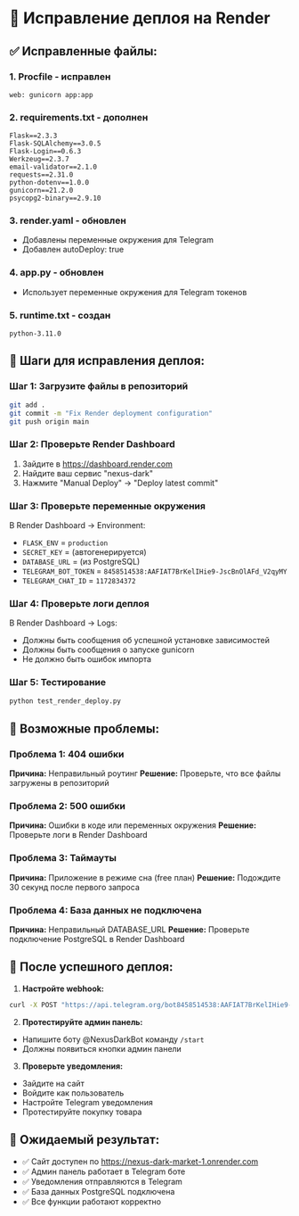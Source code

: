 # 🚀 Исправление деплоя на Render

## ✅ Исправленные файлы:

### 1. **Procfile** - исправлен
```
web: gunicorn app:app
```

### 2. **requirements.txt** - дополнен
```
Flask==2.3.3
Flask-SQLAlchemy==3.0.5
Flask-Login==0.6.3
Werkzeug==2.3.7
email-validator==2.1.0
requests==2.31.0
python-dotenv==1.0.0
gunicorn==21.2.0
psycopg2-binary==2.9.10
```

### 3. **render.yaml** - обновлен
- Добавлены переменные окружения для Telegram
- Добавлен autoDeploy: true

### 4. **app.py** - обновлен
- Использует переменные окружения для Telegram токенов

### 5. **runtime.txt** - создан
```
python-3.11.0
```

## 🔧 Шаги для исправления деплоя:

### Шаг 1: Загрузите файлы в репозиторий
```bash
git add .
git commit -m "Fix Render deployment configuration"
git push origin main
```

### Шаг 2: Проверьте Render Dashboard
1. Зайдите в https://dashboard.render.com
2. Найдите ваш сервис "nexus-dark"
3. Нажмите "Manual Deploy" → "Deploy latest commit"

### Шаг 3: Проверьте переменные окружения
В Render Dashboard → Environment:
- `FLASK_ENV` = `production`
- `SECRET_KEY` = (автогенерируется)
- `DATABASE_URL` = (из PostgreSQL)
- `TELEGRAM_BOT_TOKEN` = `8458514538:AAFIAT7BrKelIHie9-JscBnOlAFd_V2qyMY`
- `TELEGRAM_CHAT_ID` = `1172834372`

### Шаг 4: Проверьте логи деплоя
В Render Dashboard → Logs:
- Должны быть сообщения об успешной установке зависимостей
- Должны быть сообщения о запуске gunicorn
- Не должно быть ошибок импорта

### Шаг 5: Тестирование
```bash
python test_render_deploy.py
```

## 🚨 Возможные проблемы:

### Проблема 1: 404 ошибки
**Причина:** Неправильный роутинг
**Решение:** Проверьте, что все файлы загружены в репозиторий

### Проблема 2: 500 ошибки
**Причина:** Ошибки в коде или переменных окружения
**Решение:** Проверьте логи в Render Dashboard

### Проблема 3: Таймауты
**Причина:** Приложение в режиме сна (free план)
**Решение:** Подождите 30 секунд после первого запроса

### Проблема 4: База данных не подключена
**Причина:** Неправильный DATABASE_URL
**Решение:** Проверьте подключение PostgreSQL в Render Dashboard

## 📱 После успешного деплоя:

1. **Настройте webhook:**
```bash
curl -X POST "https://api.telegram.org/bot8458514538:AAFIAT7BrKelIHie9-JscBnOlAFd_V2qyMY/setWebhook" -d "url=https://nexus-dark-market-1.onrender.com/telegram/webhook"
```

2. **Протестируйте админ панель:**
- Напишите боту @NexusDarkBot команду `/start`
- Должны появиться кнопки админ панели

3. **Проверьте уведомления:**
- Зайдите на сайт
- Войдите как пользователь
- Настройте Telegram уведомления
- Протестируйте покупку товара

## 🎯 Ожидаемый результат:

- ✅ Сайт доступен по https://nexus-dark-market-1.onrender.com
- ✅ Админ панель работает в Telegram боте
- ✅ Уведомления отправляются в Telegram
- ✅ База данных PostgreSQL подключена
- ✅ Все функции работают корректно
